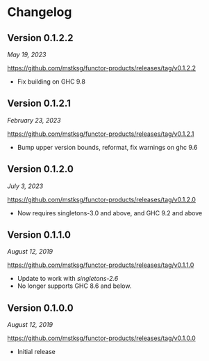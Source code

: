 Changelog
=========

Version 0.1.2.2
---------------

*May 19, 2023*

<https://github.com/mstksg/functor-products/releases/tag/v0.1.2.2>

*   Fix building on GHC 9.8

Version 0.1.2.1
---------------

*February 23, 2023*

<https://github.com/mstksg/functor-products/releases/tag/v0.1.2.1>

*   Bump upper version bounds, reformat, fix warnings on ghc 9.6

Version 0.1.2.0
---------------

*July 3, 2023*

<https://github.com/mstksg/functor-products/releases/tag/v0.1.2.0>

*   Now requires singletons-3.0 and above, and GHC 9.2 and above

Version 0.1.1.0
---------------

*August 12, 2019*

<https://github.com/mstksg/functor-products/releases/tag/v0.1.1.0>

*   Update to work with *singletons-2.6*
*   No longer supports GHC 8.6 and below.

Version 0.1.0.0
---------------

*August 12, 2019*

<https://github.com/mstksg/functor-products/releases/tag/v0.1.0.0>

*   Initial release
